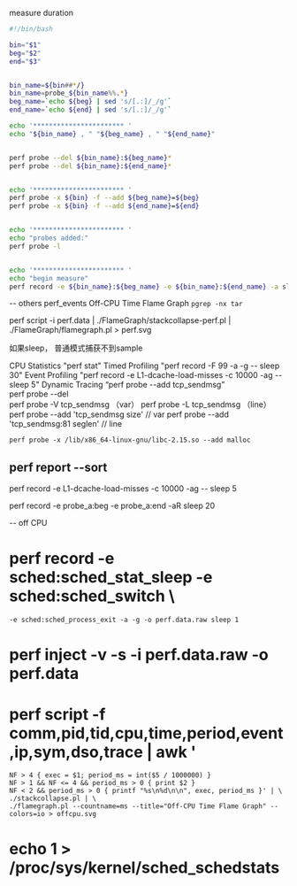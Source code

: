 
measure duration
```bash
#!/bin/bash

bin="$1"
beg="$2"
end="$3"


bin_name=${bin##*/}
bin_name=probe_${bin_name%%.*}
beg_name=`echo ${beg} | sed 's/[.:]/_/g'`
end_name=`echo ${end} | sed 's/[.:]/_/g'`

echo '*********************** ' 
echo "${bin_name} , " "${beg_name} , " "${end_name}"


perf probe --del ${bin_name}:${beg_name}*
perf probe --del ${bin_name}:${end_name}*


echo '*********************** ' 
perf probe -x ${bin} -f --add ${beg_name}=${beg}
perf probe -x ${bin} -f --add ${end_name}=${end}


echo '*********************** ' 
echo "probes added:"
perf probe -l


echo '*********************** ' 
echo "begin measure"
perf record -e ${bin_name}:${beg_name} -e ${bin_name}:${end_name} -a sleep 10

```


-- others
 perf_events Off-CPU Time Flame Graph
 `pgrep -nx tar`

 perf script -i perf.data | ./FlameGraph/stackcollapse-perf.pl | ./FlameGraph/flamegraph.pl > perf.svg

 如果sleep， 普通模式捕获不到sample


 CPU Statistics  "perf stat"
 Timed Profiling "perf record -F 99 -a -g -- sleep 30"
 Event Profiling "perf record -e L1-dcache-load-misses -c 10000 -ag -- sleep 5"
 Dynamic Tracing “perf probe --add tcp_sendmsg”  
    perf probe --del  
    perf probe -V tcp_sendmsg   （var）
    perf probe -L tcp_sendmsg  （line）
    perf probe --add 'tcp_sendmsg size' // var
    perf probe --add 'tcp_sendmsg:81 seglen' // line

    perf probe -x /lib/x86_64-linux-gnu/libc-2.15.so --add malloc

perf report --sort 
--
perf record -e L1-dcache-load-misses -c 10000 -ag -- sleep 5

perf record -e probe_a:beg  -e probe_a:end -aR sleep 20

 -- off CPU
 # perf record -e sched:sched_stat_sleep -e sched:sched_switch \
    -e sched:sched_process_exit -a -g -o perf.data.raw sleep 1
# perf inject -v -s -i perf.data.raw -o perf.data
# perf script -f comm,pid,tid,cpu,time,period,event,ip,sym,dso,trace | awk '
    NF > 4 { exec = $1; period_ms = int($5 / 1000000) }
    NF > 1 && NF <= 4 && period_ms > 0 { print $2 }
    NF < 2 && period_ms > 0 { printf "%s\n%d\n\n", exec, period_ms }' | \
    ./stackcollapse.pl | \
    ./flamegraph.pl --countname=ms --title="Off-CPU Time Flame Graph" --colors=io > offcpu.svg

# echo 1 > /proc/sys/kernel/sched_schedstats
